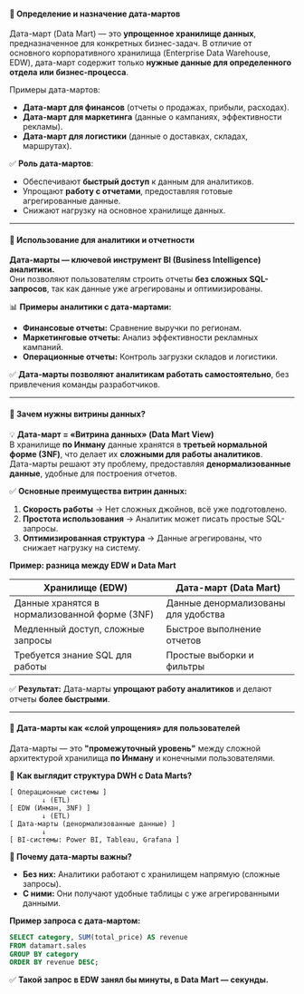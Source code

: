 #### **📌 Определение и назначение дата-мартов**

Дата-март (Data Mart) — это **упрощенное хранилище данных**, предназначенное для конкретных бизнес-задач. В отличие от основного корпоративного хранилища (Enterprise Data Warehouse, EDW), дата-март содержит только **нужные данные для определенного отдела или бизнес-процесса**.

Примеры дата-мартов:

- **Дата-март для финансов** (отчеты о продажах, прибыли, расходах).
- **Дата-март для маркетинга** (данные о кампаниях, эффективности рекламы).
- **Дата-март для логистики** (данные о доставках, складах, маршрутах).

✅ **Роль дата-мартов**:

- Обеспечивают **быстрый доступ** к данным для аналитиков.
- Упрощают **работу с отчетами**, предоставляя готовые агрегированные данные.
- Снижают нагрузку на основное хранилище данных.

---

#### **📌 Использование для аналитики и отчетности**

**Дата-марты — ключевой инструмент BI (Business Intelligence) аналитики.**  
Они позволяют пользователям строить отчеты **без сложных SQL-запросов**, так как данные уже агрегированы и оптимизированы.

📊 **Примеры аналитики с дата-мартами:**

- **Финансовые отчеты:** Сравнение выручки по регионам.
- **Маркетинговые отчеты:** Анализ эффективности рекламных кампаний.
- **Операционные отчеты:** Контроль загрузки складов и логистики.

✅ **Дата-марты позволяют аналитикам работать самостоятельно**, без привлечения команды разработчиков.

---

#### **📌 Зачем нужны витрины данных?**

💡 **Дата-март = «Витрина данных» (Data Mart View)**  
В хранилище **по Инману** данные хранятся в **третьей нормальной форме (3NF)**, что делает их **сложными для работы аналитиков**.  
Дата-марты решают эту проблему, предоставляя **денормализованные данные**, удобные для построения отчетов.

✅ **Основные преимущества витрин данных:**

1. **Скорость работы** → Нет сложных джойнов, всё уже подготовлено.
2. **Простота использования** → Аналитик может писать простые SQL-запросы.
3. **Оптимизированная структура** → Данные агрегированы, что снижает нагрузку на систему.

**Пример: разница между EDW и Data Mart**

|Хранилище (EDW)|Дата-март (Data Mart)|
|---|---|
|Данные хранятся в нормализованной форме (3NF)|Данные денормализованы для удобства|
|Медленный доступ, сложные запросы|Быстрое выполнение отчетов|
|Требуется знание SQL для работы|Простые выборки и фильтры|

✅ **Результат:** Дата-марты **упрощают работу аналитиков** и делают отчеты **более быстрыми**.

---

#### **📌 Дата-марты как «слой упрощения» для пользователей**

Дата-марты — это **"промежуточный уровень"** между сложной архитектурой хранилища **по Инману** и конечными пользователями.

📌 **Как выглядит структура DWH c Data Marts?**

```
[ Операционные системы ]
        ↓ (ETL)
[ EDW (Инман, 3NF) ]
        ↓ (ETL)
[ Дата-марты (денормализованные данные) ]
        ↓
[ BI-системы: Power BI, Tableau, Grafana ]
```

**🔹 Почему дата-марты важны?**

- **Без них:** Аналитики работают с хранилищем напрямую (сложные запросы).
- **С ними:** Они получают удобные таблицы с уже агрегированными данными.

**Пример запроса с дата-мартом:**

```sql
SELECT category, SUM(total_price) AS revenue
FROM datamart.sales
GROUP BY category
ORDER BY revenue DESC;
```

✅ **Такой запрос в EDW занял бы минуты, в Data Mart — секунды.**